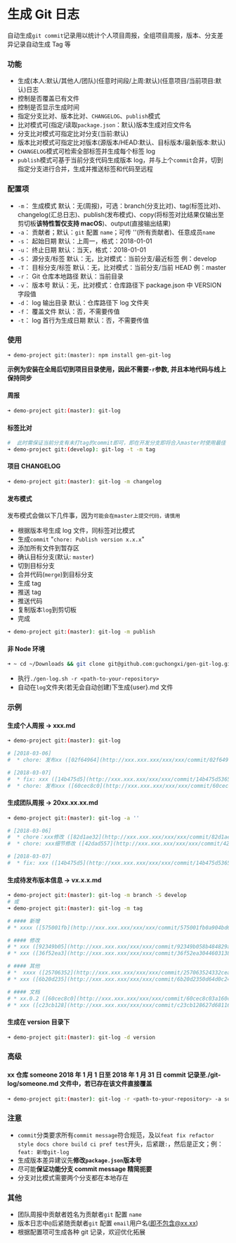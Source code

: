 # 生成 Git 日志

自动生成`git commit`记录用以统计个人项目周报，全组项目周报，版本、分支差异记录自动生成 Tag 等

### 功能

- 生成(本人:默认/其他人/团队)(任意时间段/上周:默认)(任意项目/当前项目:默认)日志
- 控制是否覆盖已有文件
- 控制是否显示生成时间
- 指定分支比对、版本比对、`CHANGELOG`、`publish`模式
- 比对模式可(指定/读取`package.json`：默认)版本生成对应文件名
- 分支比对模式可指定比对分支(当前:默认)
- 版本比对模式可指定比对版本(源版本/HEAD:默认、目标版本/最新版本:默认)
- `CHANGELOG`模式可检索全部标签并生成每个标签 log
- `publish`模式可基于当前分支代码生成版本 log，并与上个`commit`合并，切到指定分支进行合并，生成并推送标签和代码至远程

### 配置项

- `-m`： 生成模式 默认：无(周报)，可选：branch(分支比对)、tag(标签比对)、changelog(汇总日志)、publish(发布模式)、copy(将标签对比结果仅输出至剪切板**该特性暂仅支持 macOS**)、output(直接输出结果)
- `-a`： 贡献者；默认：`git` 配置 `name`；可传 ''(所有贡献者)、任意成员`name`
- `-s`： 起始日期 默认：上周一，格式：2018-01-01
- `-u`： 终止日期 默认：当天，格式：2018-01-01
- `-S`： 源分支/标签 默认：无，比对模式：当前分支/最近标签 例：develop
- `-T`： 目标分支/标签 默认：无，比对模式：当前分支/当前 HEAD 例：master
- `-r`： Git 仓库本地路径 默认：当前目录
- `-v`： 版本号 默认：无，比对模式：仓库路径下 package.json 中 VERSION 字段值
- `-d`： log 输出目录 默认：仓库路径下 log 文件夹
- `-f`： 覆盖文件 默认：否，不需要传值
- `-t`： log 首行为生成日期 默认：否，不需要传值

### 使用

```
➜ demo-project git:(master): npm install gen-git-log
```

**示例为安装在全局后切到项目目录使用，因此不需要`-r`参数, 并且本地代码与线上保持同步**

#### 周报

```bash
➜ demo-project git:(master): git-log
```

#### 标签比对

```bash
#  此时需保证当前分支有未打tag的commit即可，即在开发分支即将合入master时使用最佳
➜ demo-project git:(develop): git-log -t -m tag
```

#### 项目 CHANGELOG

```bash
➜ demo-project git:(master): git-log -m changelog
```

#### 发布模式

发布模式会做以下几件事，因为`可能会在master上提交代码，请慎用`

- 根据版本号生成 log 文件，同标签对比模式
- 生成`commit` "`chore: Publish version x.x.x`"
- 添加所有文件到暂存区
- 确认目标分支(默认: `master`)
- 切到目标分支
- 合并代码(`merge`)到目标分支
- 生成 tag
- 推送 tag
- 推送代码
- 复制版本`log`到剪切板
- 完成

```bash
➜ demo-project git:(master): git-log -m publish
```

#### 非 Node 环境

```bash
➜ ~ cd ~/Downloads && git clone git@github.com:guchongxi/gen-git-log.git && ./gen-git-log && chmod +x gen-log.sh
```

- 执行`./gen-log.sh -r <path-to-your-repository>`
- 自动在`log`文件夹(若无会自动创建)下生成{user}.md 文件

### 示例

#### 生成个人周报 -> xxx.md

```bash
➜ demo-project git:(master): git-log

# [2018-03-06]
#  * chore: 发布xx ([02f64964](http://xxx.xxx.xxx/xxx/xxx/commit/02f64964de959931074a253ed0ba185d96704c3d))  - 26 hours ago

# [2018-03-07]
#  * fix: xxx ([14b475d5](http://xxx.xxx.xxx/xxx/xxx/commit/14b475d53655f14a1be3cb51fc24f372dfc4be79))  - 13 hours ago
#  * chore: 发布xxx ([60cec8c0](http://xxx.xxx.xxx/xxx/xxx/commit/60cec8c03a160cc43063e16331e462401ea6390b))  - 4 hours ago
```

#### 生成团队周报 -> 20xx.xx.xx.md

```bash
➜ demo-project git:(master): git-log -a ''

# [2018-03-06]
#  * chore：xxx修改 ([82d1ae32](http://xxx.xxx.xxx/xxx/xxx/commit/82d1ae3224e4787660429d7ecad02b6d1b2f9387))  <xxx>
#  * chore: xxx细节修改 ([42dad557](http://xxx.xxx.xxx/xxx/xxx/commit/42dad557fd9a766c82ad4563c36d6f9ce520cd9f))  <xxx>

# [2018-03-07]
#  * fix: xxx ([14b475d5](http://xxx.xxx.xxx/xxx/xxx/commit/14b475d53655f14a1be3cb51fc24f372dfc4be79))  <oo>
```

#### 生成待发布版本信息 -> vx.x.x.md

```bash
➜ demo-project git:(master): git-log -m branch -S develop
# 或
➜ demo-project git:(master): git-log -m tag

# #### 新增
# * xxxx ([575001fb](http://xxx.xxx.xxx/xxx/xxx/commit/575001fb0a904bd6b900da9afbd6da28fb8aea05))  @xxx

# #### 修改
# * xxx ([92349b05](http://xxx.xxx.xxx/xxx/xxx/commit/92349b058b484829ae36d12e2f1d57251f2fa6a3))  @ooo
# * xxx ([36f52ea3](http://xxx.xxx.xxx/xxx/xxx/commit/36f52ea30446031387f449dd504c8cf5fd7dd7dd))  @ooo

# #### 其他
# *  xxxx ([25706352](http://xxx.xxx.xxx/xxx/xxx/commit/257063524332cea17351dfa5a1a2fac602a980da))  @ooo
# * xxx ([6b20d235](http://xxx.xxx.xxx/xxx/xxx/commit/6b20d2350d64d0c2483d758449ad7723536eb9a8))  @ooo

# #### 文档
# * xx.0.2 ([60cec8c0](http://xxx.xxx.xxx/xxx/xxx/commit/60cec8c03a160cc43063e16331e462401ea6390b))  @ooo
# * xxx ([c23cb128](http://xxx.xxx.xxx/xxx/xxx/commit/c23cb128627d6811688b34dc2b7ea87ce6b515cb))  @ooo
```

#### 生成在 version 目录下

```bash
➜ demo-project git:(master): git-log -d version
```

### 高级

#### xx 仓库 someone 2018 年 1 月 1 日至 2018 年 1 月 31 日 commit 记录至./git-log/someone.md 文件中，若已存在该文件直接覆盖

```bash
➜ demo-project git:(master): git-log -r <path-to-your-repository> -a someone -s 2018-01-01 -u 2018-01-31 -d git-log -f
```

### 注意

- `commit`分类要求所有`commit message`符合规范，及以`feat fix refactor style docs chore build ci pref test`开头，后紧跟`:`，然后是正文；例：`feat: 新增git-log`
- 生成版本差异建议先**修改`package.json`版本号**
- 尽可能**保证功能分支 commit message 精简扼要**
- 分支对比模式需要两个分支都在本地存在

### 其他

- 团队周报中贡献者姓名为贡献者`git` 配置 `name`
- 版本日志中`@`后紧随贡献者`git` 配置 `email`用户名(即不包含@xx.xx)
- 根据配置项可生成各种 git 记录，欢迎优化拓展

